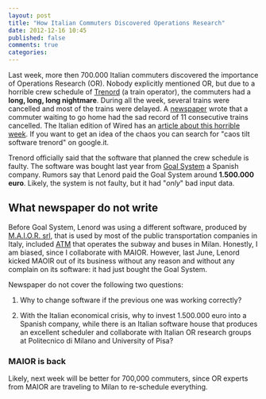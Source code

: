 ```yaml
---
layout: post
title: "How Italian Commuters Discovered Operations Research"
date: 2012-12-16 10:45
published: false
comments: true
categories: 
---
```


Last week, more then 700.000 Italian commuters discovered the importance of Operations Research (OR).
Nobody explicitly mentioned OR, 
but due to a horrible crew schedule of [Trenord](http://www.trenord.it) (a train operator),
the commuters had a **long, long, long nightmare**. 
During all the week, several trains were cancelled and most of the trains were delayed.
A [newspaper](//http://milano.corriere.it/milano/notizie/cronaca/12_dicembre_11/treni-cronaca-caos-episodi-2113111724378.shtml) wrote that a commuter waiting to go home had the sad record of 11 consecutive trains cancelled.
The Italian edition of Wired has an [article about this horrible week](http://daily.wired.it/news/tech/2012/12/13/trenord-treni-software-caos-85247.html).
If you want to get an idea of the chaos you can search for "caos tilt software trenord" on google.it.

Trenord officially said that the software that planned the crew schedule is faulty. 
The software was bought last year from [Goal System](http://www.goalsystem.com) a Spanish company.
Rumors say that Lenord paid the Goal System around **1.500.000 euro**.
Likely, the system is not faulty, but it had "_only_" bad input data.

## What newspaper do not write

Before Goal System, Lenord was using a different software, produced by [M.A.I.O.R. srl](http://www.maior.it),
that is used by most of the public transportation companies in Italy,
included [ATM](http://www.atm.it) that operates the subway and buses in Milan. 
Honestly, I am biased, since I collaborate with MAIOR. However, last June, Lenord kicked MAOIR out of its business
without any reason and without any complain on its software: it had just bought the Goal System.

Newspaper do not cover the following two questions:

1. Why to change software if the previous one was working correctly?

2. With the Italian economical crisis, why to invest 1.500.000 euro into a Spanish company, while there
is an Italian software house that produces an excellent scheduler and collaborate with Italian OR research
groups at Politecnico di Milano and University of Pisa?

### MAIOR is back
Likely, next week will be better for 700,000 commuters,
since OR experts from MAIOR are traveling to Milan to re-schedule everything.

